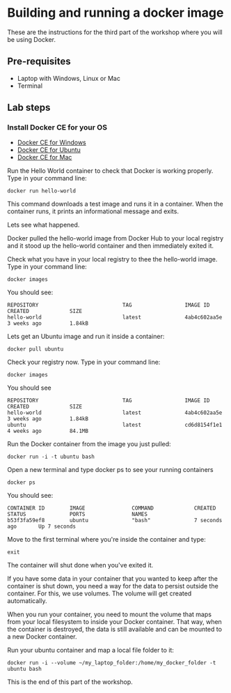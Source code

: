 # Building and running a docker image

These are the instructions for the third part of the workshop where you will be using Docker.

## Pre-requisites

 - Laptop with Windows, Linux or Mac
 - Terminal

## Lab steps

### Install Docker CE for your OS

 - [Docker CE for Windows](https://docs.docker.com/docker-for-windows/install/)
 - [Docker CE for Ubuntu](https://docs.docker.com/install/linux/docker-ce/ubuntu/)
 - [Docker CE for Mac](https://docs.docker.com/docker-for-mac/install/)

Run the Hello World container to check that Docker is working properly. Type in your command line:

```
docker run hello-world
```
This command downloads a test image and runs it in a container. When the container runs, it prints an informational message and exits.

Lets see what happened.

Docker pulled the hello-world image from Docker Hub to your local registry and it stood up the hello-world container and then immediately exited it.

Check what you have in your local registry to thee the hello-world image. Type in your command line:

```
docker images
```


You should see:
```
REPOSITORY                           TAG                 IMAGE ID            CREATED             SIZE
hello-world                          latest              4ab4c602aa5e        3 weeks ago         1.84kB
```

Lets get an Ubuntu image and run it inside a container:
```
docker pull ubuntu
```

Check your registry now. Type in your command line:

```
docker images
```

You should see

```
REPOSITORY                           TAG                 IMAGE ID            CREATED             SIZE
hello-world                          latest              4ab4c602aa5e        3 weeks ago         1.84kB
ubuntu                               latest              cd6d8154f1e1        4 weeks ago         84.1MB
```

Run the Docker container from the image you just pulled:

```
docker run -i -t ubuntu bash
```

Open a new terminal and type docker ps to see your running containers

```
docker ps
```

You should see:
```
CONTAINER ID        IMAGE               COMMAND             CREATED             STATUS              PORTS               NAMES
b53f3fa59ef8        ubuntu              "bash"              7 seconds ago       Up 7 seconds
```

Move to the first terminal where you're inside the container and type:

```
exit
```

The container will shut done when you've exited it.


If you have some data in your container that you wanted to keep after the container is shut down, you need a way for the data to persist outside the container. For this, we use volumes. The volume will get created automatically.

When you run your container, you need to mount the volume that maps from your local filesystem to inside your Docker container. That way, when the container is destroyed, the data is still available and can be mounted to a new Docker container.

Run your ubuntu container and map a local file folder to it:

```
docker run -i --volume ~/my_laptop_folder:/home/my_docker_folder -t ubuntu bash
```
This is the end of this part of the workshop. 
